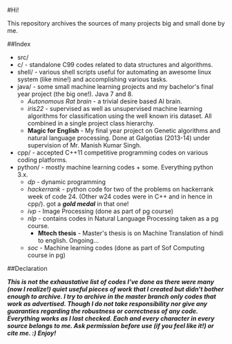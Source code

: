 #Hi!

This repository archives the sources of many projects big and small done by me.

##Index

* src/
 * c/ - standalone C99 codes related to data structures and algorithms.
 * shell/ - various shell scripts useful for automating an awesome linux system (like mine!) and accomplishing various tasks.
 * java/ - some small machine learning projects and my bachelor's final year project (the big one!). Java 7 and 8.
	* *Autonomous Rat brain* - a trivial desire based AI brain.
	* *iris22* - supervised as well as unsupervised machine learning algorithms for classification using the well known iris dataset. All combined in a single project class hierarchy.
	* **Magic for English** - My final year project on Genetic algorithms and natural language processing. Done at Galgotias (2013-14) under supervision of Mr. Manish Kumar Singh.
 * cpp/ - accepted C++11 competitive programming codes on various coding platforms.
 * python/ - mostly machine learning codes + some. Everything python 3.x.
	* *dp* - dynamic programming
	* *hackerrank* - python code for two of the problems on hackerrank week of code 24. (Other w24 codes were in C++ and in hence in cpp/). got a ***gold medal*** in that one!
	* *ivp* - Image Processing (done as part of pg course)
	* *nlp* - contains codes in Natural Language Processing taken as a pg course.
		* **Mtech thesis** - Master's thesis is on Machine Translation of hindi to english. Ongoing...
	* *soc* - Machine learning codes (done as part of Sof Computing course in pg)

##Declaration

***This is not the exhaustative list of codes I've done as there were many (now I realize!) quiet useful pieces of work that I created but didn't bother enough to archive.
I try to archive in the master branch only codes that work as advertised. Though I do not take responsibility nor give any guaranties regarding the robustness or correctness of any code. Everything works as I last checked.
Each and every character in every source belongs to me.
Ask permission before use (if you feel like it!) or cite me. :)
Enjoy!***
